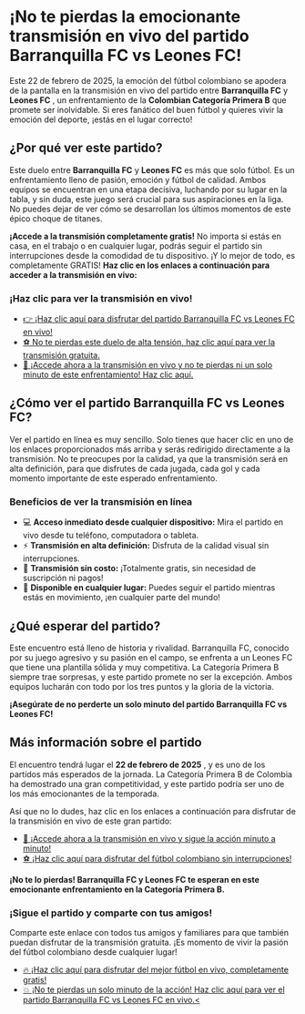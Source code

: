 # ¡No te pierdas la emocionante transmisión en vivo del partido Barranquilla FC vs Leones FC!

Este 22 de febrero de 2025, la emoción del fútbol colombiano se apodera de la pantalla en la transmisión en vivo del partido entre **Barranquilla FC** y **Leones FC** , un enfrentamiento de la **Colombian Categoría Primera B** que promete ser inolvidable. Si eres fanático del buen fútbol y quieres vivir la emoción del deporte, ¡estás en el lugar correcto!

## ¿Por qué ver este partido?

Este duelo entre **Barranquilla FC** y **Leones FC** es más que solo fútbol. Es un enfrentamiento lleno de pasión, emoción y fútbol de calidad. Ambos equipos se encuentran en una etapa decisiva, luchando por su lugar en la tabla, y sin duda, este juego será crucial para sus aspiraciones en la liga. No puedes dejar de ver cómo se desarrollan los últimos momentos de este épico choque de titanes.

**¡Accede a la transmisión completamente gratis!** No importa si estás en casa, en el trabajo o en cualquier lugar, podrás seguir el partido sin interrupciones desde la comodidad de tu dispositivo. ¡Y lo mejor de todo, es completamente GRATIS! **Haz clic en los enlaces a continuación para acceder a la transmisión en vivo:**

### ¡Haz clic para ver la transmisión en vivo!

- [👉 ¡Haz clic aquí para disfrutar del partido Barranquilla FC vs Leones FC en vivo!](https://tinyurl.com/livestreamfreeo?st=Barranquilla+FC+vs+Leones+FC&si=gh)
- [⚽ No te pierdas este duelo de alta tensión, haz clic aquí para ver la transmisión gratuita.](https://tinyurl.com/livestreamfreeo?st=Barranquilla+FC+vs+Leones+FC&si=gh)
- [🎥 ¡Accede ahora a la transmisión en vivo y no te pierdas ni un solo minuto de este enfrentamiento! Haz clic aquí.](https://tinyurl.com/livestreamfreeo?st=Barranquilla+FC+vs+Leones+FC&si=gh)

## ¿Cómo ver el partido Barranquilla FC vs Leones FC?

Ver el partido en línea es muy sencillo. Solo tienes que hacer clic en uno de los enlaces proporcionados más arriba y serás redirigido directamente a la transmisión. No te preocupes por la calidad, ya que la transmisión será en alta definición, para que disfrutes de cada jugada, cada gol y cada momento importante de este esperado enfrentamiento.

### Beneficios de ver la transmisión en línea

- 💻 **Acceso inmediato desde cualquier dispositivo:** Mira el partido en vivo desde tu teléfono, computadora o tableta.
- ⚡ **Transmisión en alta definición:** Disfruta de la calidad visual sin interrupciones.
- 🔴 **Transmisión sin costo:** ¡Totalmente gratis, sin necesidad de suscripción ni pagos!
- 📱 **Disponible en cualquier lugar:** Puedes seguir el partido mientras estás en movimiento, ¡en cualquier parte del mundo!

## ¿Qué esperar del partido?

Este encuentro está lleno de historia y rivalidad. Barranquilla FC, conocido por su juego agresivo y su pasión en el campo, se enfrenta a un Leones FC que tiene una plantilla sólida y muy competitiva. La Categoría Primera B siempre trae sorpresas, y este partido promete no ser la excepción. Ambos equipos lucharán con todo por los tres puntos y la gloria de la victoria.

**¡Asegúrate de no perderte un solo minuto del partido Barranquilla FC vs Leones FC!**

## Más información sobre el partido

El encuentro tendrá lugar el **22 de febrero de 2025** , y es uno de los partidos más esperados de la jornada. La Categoría Primera B de Colombia ha demostrado una gran competitividad, y este partido podría ser uno de los más emocionantes de la temporada.

Así que no lo dudes, haz clic en los enlaces a continuación para disfrutar de la transmisión en vivo de este gran partido:

- [🚀 ¡Accede ahora a la transmisión en vivo y sigue la acción minuto a minuto!](https://tinyurl.com/livestreamfreeo?st=Barranquilla+FC+vs+Leones+FC&si=gh)
- [⚽ ¡Haz clic aquí para disfrutar del fútbol colombiano sin interrupciones!](https://tinyurl.com/livestreamfreeo?st=Barranquilla+FC+vs+Leones+FC&si=gh)

**¡No te lo pierdas! Barranquilla FC y Leones FC te esperan en este emocionante enfrentamiento en la Categoría Primera B.**

### ¡Sigue el partido y comparte con tus amigos!

Comparte este enlace con todos tus amigos y familiares para que también puedan disfrutar de la transmisión gratuita. ¡Es momento de vivir la pasión del fútbol colombiano desde cualquier lugar!

- [🔥 ¡Haz clic aquí para disfrutar del mejor fútbol en vivo, completamente gratis!](https://tinyurl.com/livestreamfreeo?st=Barranquilla+FC+vs+Leones+FC&si=gh)
- [💥 ¡No te pierdas un solo minuto de la acción! Haz clic aquí para ver el partido Barranquilla FC vs Leones FC en vivo.\<](https://tinyurl.com/livestreamfreeo?st=Barranquilla+FC+vs+Leones+FC&si=gh)

